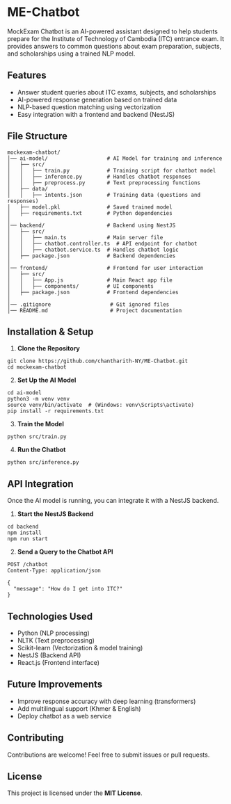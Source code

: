 # ME-Chatbot
MockExam Chatbot is an AI-powered assistant designed to help students prepare for the Institute of Technology of Cambodia (ITC) entrance exam. It provides answers to common questions about exam preparation, subjects, and scholarships using a trained NLP model.

## Features
- Answer student queries about ITC exams, subjects, and scholarships
- AI-powered response generation based on trained data
- NLP-based question matching using vectorization
- Easy integration with a frontend and backend (NestJS)

## File Structure
```
mockexam-chatbot/
│── ai-model/                   # AI Model for training and inference
│   ├── src/
│   │   ├── train.py            # Training script for chatbot model
│   │   ├── inference.py        # Handles chatbot responses
│   │   ├── preprocess.py       # Text preprocessing functions
│   ├── data/
│   │   ├── intents.json        # Training data (questions and responses)
│   ├── model.pkl               # Saved trained model
│   ├── requirements.txt        # Python dependencies
│
│── backend/                    # Backend using NestJS
│   ├── src/
│   │   ├── main.ts             # Main server file
│   │   ├── chatbot.controller.ts  # API endpoint for chatbot
│   │   ├── chatbot.service.ts  # Handles chatbot logic
│   ├── package.json            # Backend dependencies
│
│── frontend/                   # Frontend for user interaction
│   ├── src/
│   │   ├── App.js              # Main React app file
│   │   ├── components/         # UI components
│   ├── package.json            # Frontend dependencies
│
│── .gitignore                   # Git ignored files
│── README.md                    # Project documentation
```

## Installation & Setup
1. **Clone the Repository**
```
git clone https://github.com/chantharith-NY/ME-Chatbot.git
cd mockexam-chatbot
```

2. **Set Up the AI Model**
```
cd ai-model
python3 -m venv venv
source venv/bin/activate  # (Windows: venv\Scripts\activate)
pip install -r requirements.txt
```

3. **Train the Model**
```
python src/train.py
```

4. **Run the Chatbot**
```
python src/inference.py
```

## API Integration
Once the AI model is running, you can integrate it with a NestJS backend.
1. **Start the NestJS Backend**
```
cd backend
npm install
npm run start
```

2. **Send a Query to the Chatbot API**
```
POST /chatbot
Content-Type: application/json

{
  "message": "How do I get into ITC?"
}
```

## Technologies Used
- Python (NLP processing)
- NLTK (Text preprocessing)
- Scikit-learn (Vectorization & model training)
- NestJS (Backend API)
- React.js (Frontend interface)

## Future Improvements
- Improve response accuracy with deep learning (transformers)
- Add multilingual support (Khmer & English)
- Deploy chatbot as a web service

## Contributing
Contributions are welcome! Feel free to submit issues or pull requests.

## License
This project is licensed under the **MIT License**.